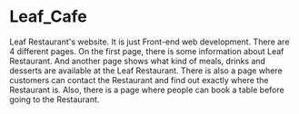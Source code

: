 # Leaf_Cafe
Leaf Restaurant's website.
It is just Front-end web development. There are 4 different pages. On the first page, there is some information about Leaf Restaurant.
And another page shows what kind of meals, drinks and desserts are available at the Leaf Restaurant.
There is also a page where customers can contact the Restaurant and find out exactly where the Restaurant is.
Also, there is a page where people can book a table before going to the Restaurant.
